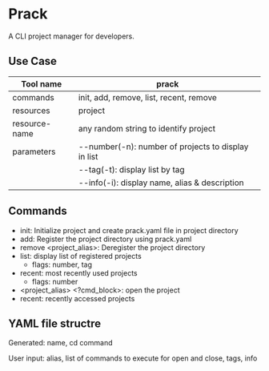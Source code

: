 # Prack

A CLI project manager for developers.

## Use Case

| Tool name     | prack                                               |
| ------------- | --------------------------------------------------- |
| commands      | init, add, remove, list, recent, remove             |
| resources     | project                                             |
| resource-name | any random string to identify project               |
| parameters    | --number(-n): number of projects to display in list |
|               | --tag(-t): display list by tag                      |
|               | --info(-i): display name, alias & description       |

## Commands

- init: Initialize project and create prack.yaml file in project directory
- add: Register the project directory using prack.yaml
- remove <project_alias>: Deregister the project directory
- list: display list of registered projects
  - flags: number, tag
- recent: most recently used projects
  - flags: number
- <project_alias> <?cmd_block>: open the project
- recent: recently accessed projects

## YAML file structre

Generated: name, cd command

User input: alias, list of commands to execute for open and close, tags, info
